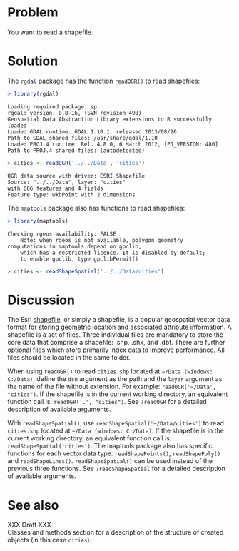 

# Problem
You want to read a shapefile.

# Solution
The ``rgdal`` package has the function ``readOGR()`` to read shapefiles:

```r
> library(rgdal)
```

```
Loading required package: sp
rgdal: version: 0.8-16, (SVN revision 498)
Geospatial Data Abstraction Library extensions to R successfully loaded
Loaded GDAL runtime: GDAL 1.10.1, released 2013/08/26
Path to GDAL shared files: /usr/share/gdal/1.10
Loaded PROJ.4 runtime: Rel. 4.8.0, 6 March 2012, [PJ_VERSION: 480]
Path to PROJ.4 shared files: (autodetected)
```

```r
> cities <- readOGR('../../Data', 'cities')
```

```
OGR data source with driver: ESRI Shapefile 
Source: "../../Data", layer: "cities"
with 606 features and 4 fields
Feature type: wkbPoint with 2 dimensions
```
The ``maptools`` package also has functions to read shapefiles:

```r
> library(maptools)
```

```
Checking rgeos availability: FALSE
 	Note: when rgeos is not available, polygon geometry 	computations in maptools depend on gpclib,
 	which has a restricted licence. It is disabled by default;
 	to enable gpclib, type gpclibPermit()
```

```r
> cities <- readShapeSpatial('../../Data/cities')
```


# Discussion
The Esri [shapefile](http://en.wikipedia.org/wiki/Shapefile), or simply a shapefile, is a popular geospatial vector data format for storing geometric location and associated attribute information. A shapefile is a set of files. Three individual files are mandatory to store the core data that comprise a shapefile: .shp, .shx, and .dbf. There are further optional files which store primarily index data to improve performance. All files should be located in the same folder.  

When using ``readOGR()`` to read ``cities.shp`` located at ``~/Data (windows: C:/Data)``, define the ``dsn`` argument as the path and the ``layer`` argument as the name of the file without extension. For example: ``readOGR('~/Data', "cities")``. If the shapefile is in the current working directory, an equivalent function call is: ``readOGR('.', "cities")``. See ``?readOGR`` for a detailed description of available arguments.  

With ``readShapeSpatial()``, use ``readShapeSpatial('~/Data/cities')`` to read ``cities.shp`` located at ``~/Data (windows: C:/Data)``. If the shapefile is in the current working directory, an equivalent function call is: ``readShapeSpatial('cities')``. The maptools package also has specific functions for each vector data type: ``readShapePoints()``, ``readShapePoly()`` and ``readShapeLines()``. ``readShapeSpatial()`` can be used instead of the previous three functions. See ``?readShapeSpatial`` for a detailed description of available arguments.  

# See also
XXX Draft XXX  
Classes and methods section for a description of the structure of created objects (in this case ``cities``).   













